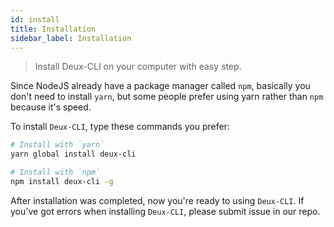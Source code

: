 ```yaml
---
id: install
title: Installation
sidebar_label: Installation
---
```


> Install Deux-CLI on your computer with easy step.

Since NodeJS already have a package manager called `npm`, basically you don't need to install `yarn`, but some people prefer using yarn rather than `npm` because it's speed.

To install `Deux-CLI`, type these commands you prefer:

```bash
# Install with `yarn`
yarn global install deux-cli
```

```bash
# Install with `npm`
npm install deux-cli -g
```

After installation was completed, now you're ready to using `Deux-CLI`. If you've got errors when installing `Deux-CLI`, please submit issue in our repo.
